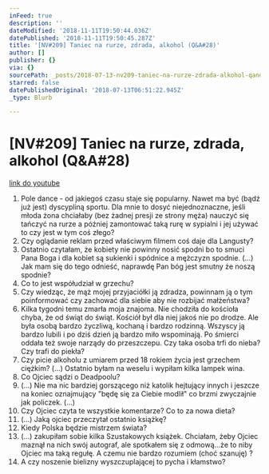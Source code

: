 ```yaml
---
inFeed: true
description: ''
dateModified: '2018-11-11T19:50:44.036Z'
datePublished: '2018-11-11T19:50:45.287Z'
title: '[NV#209] Taniec na rurze, zdrada, alkohol (Q&A#28)'
author: []
publisher: {}
via: {}
sourcePath: _posts/2018-07-13-nv209-taniec-na-rurze-zdrada-alkohol-qanda28.md
starred: false
datePublishedOriginal: '2018-07-13T06:51:22.945Z'
_type: Blurb

---
```

# \[NV\#209\] Taniec na rurze, zdrada, alkohol (Q&A\#28)
[link do youtube][0]

1. Pole dance - od jakiegoś czasu staje się popularny. Nawet ma być (bądź już jest) dyscypliną sportu. Dla mnie to dosyć niejednoznaczne, jeśli młoda żona chciałaby (bez żadnej presji ze strony męża) nauczyć się tańczyć na rurze a później zamontować taką rurę w sypialni i jej używać to czy jest w tym coś złego?
2. Czy oglądanie reklam przed właściwym filmem coś daje dla Langusty?
3. Ostatnio czytałam, że kobiety nie powinny nosić spodni bo to smuci Pana Boga i dla kobiet są sukienki i spódnice a mężczyzn spodnie. (...) Jak mam się do tego odnieść, naprawdę Pan bóg jest smutny że noszą spodnie?
4. Co to jest współudział w grzechu?
5. Czy wiedząc, że mąż mojej przyjaciółki ją zdradza, powinnam ją o tym poinformować czy zachować dla siebie aby nie rozbijać małżeństwa?
6. Kilka tygodni temu zmarła moja znajoma. Nie chodziła do kościoła chyba, że od świąt do świąt. Kościół był dla niej jakoś nie po drodze. Ale była osobą bardzo życzliwą, kochaną i bardzo rodzinną. Wszyscy ją bardzo lubili i po dziś dzień ją bardzo miło wspominają. Po śmierci oddała też swoje narządy do przeszczepu. Czy taka osoba trfi do nieba? Czy trafi do piekła?
7. Czy picie alkoholu z umiarem przed 18 rokiem życia jest grzechem ciężkim? (...) Ostatnio byłam na weselu i wypiłam kilka lampek wina.
8. Co Ojciec sądzi o Deadpoolu?
9. (...) Nie ma nic bardziej gorszącego niż katolik hejtujący innych i jeszcze na koniec oznajmujący "będę się za Ciebie modlił" co brzmi zwyczajnie jak policzek. (...)
10. Czy Ojciec czyta te wszystkie komentarze? Co to za nowa dieta?
11. (...) Jaką ojciec przeczytał ostatnio książkę?
12. Kiedy Polska będzie mistrzem świata?
13. (...) zakupiłam sobie kilka Szustakowych książek. Chciałam, żeby Ojciec maznął na nich swój autograf, ale spotkałem się z odmową...że to niby Ojciec ma taką regułę. A czemu nie bardzo rozumiem (choć szanuję) ?
14. A czy noszenie bielizny wyszczuplającej to pycha i kłamstwo?

[0]: https://www.youtube.com/watch?v=Y6IcZNcscQ4